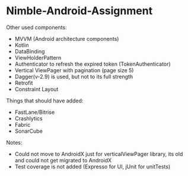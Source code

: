# Nimble-Android-Assignment


Other used components:
- MVVM (Android architecture components)
- Kotlin
- DataBinding
- ViewHolderPattern
- Authenticator to refresh the expired token (TokenAuthenticator)
- Vertical ViewPager with pagination (page size 5)
- Dagger(v-2.9) is used, but not to its full strength
- Retrofit
- Constraint Layout


Things that should have added:
- FastLane/Bitrise
- Crashlytics
- Fabric
- SonarCube


Notes:
- Could not move to AndroidX just for verticalViewPager library, its old and could not get migrated to AndroidX
- Test coverage is not added (Expresso for UI, jUnit for unitTests)
